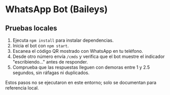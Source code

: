 # WhatsApp Bot (Baileys)

## Pruebas locales

1. Ejecuta `npm install` para instalar dependencias.
2. Inicia el bot con `npm start`.
3. Escanea el código QR mostrado con WhatsApp en tu teléfono.
4. Desde otro número envía `/cmds` y verifica que el bot muestre el indicador "escribiendo…" antes de responder.
5. Comprueba que las respuestas lleguen con demoras entre 1 y 2.5 segundos, sin ráfagas ni duplicados.

Estos pasos no se ejecutaron en este entorno; solo se documentan para referencia local.
